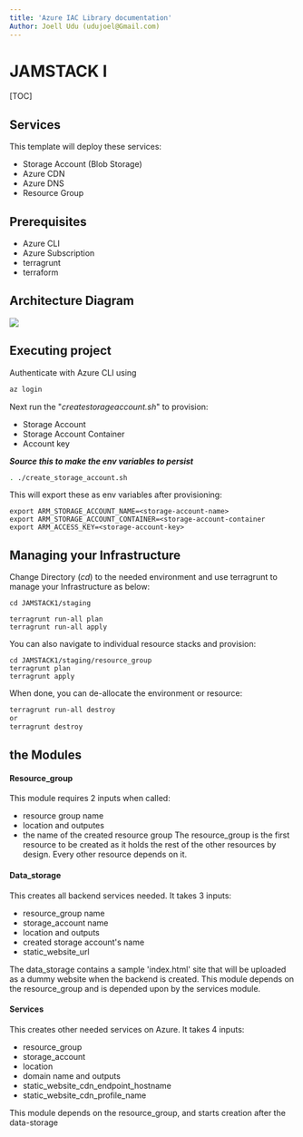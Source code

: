 ```yaml
---
title: 'Azure IAC Library documentation'
Author: Joell Udu (udujoel@Gmail.com)
---
```


JAMSTACK I
===

[TOC]

## Services
This template will deploy these services:
- Storage Account (Blob Storage)
- Azure CDN
- Azure DNS
- Resource Group

## Prerequisites
- Azure CLI
- Azure Subscription 
- terragrunt 
- terraform 

## Architecture Diagram
![](https://i.imgur.com/QBzJpXT.png)


## Executing project
Authenticate with Azure CLI using
```bash
az login
```

Next run the "*createstorageaccount.sh*" to provision:

- Storage Account
- Storage Account Container
- Account key

***Source this to make the env variables to persist***
```bash
. ./create_storage_account.sh
```

This will export these as env variables after provisioning:

```bash=
export ARM_STORAGE_ACCOUNT_NAME=<storage-account-name>
export ARM_STORAGE_ACCOUNT_CONTAINER=<storage-account-container
export ARM_ACCESS_KEY=<storage-account-key>
```

## Managing your Infrastructure
Change Directory (*cd*) to the needed environment and use terragrunt to manage your Infrastructure as below:

```bash=
cd JAMSTACK1/staging

terragrunt run-all plan
terragrunt run-all apply

```

You can also navigate to individual resource stacks and provision:

```bash=
cd JAMSTACK1/staging/resource_group
terragrunt plan
terragrunt apply
```

When done, you can de-allocate the environment or resource:

```bash
terragrunt run-all destroy
or 
terragrunt destroy
```


## the Modules

#### Resource_group
This module requires 2 inputs when called:
- resource group name
- location
and outputes 
- the name of the created resource group
The resource_group is the first resource to be created as it holds the rest of the other resources by design. Every other resource depends on it.
#### Data_storage
This creates all backend services needed. It takes 3 inputs:
- resource_group name
- storage_account name
- location
and outputs
- created storage account's name
- static_website_url

The data_storage contains a sample 'index.html' site that will be uploaded as a dummy website when the backend is created.
This module depends on the resource_group and is depended upon by the services module.
#### Services
This creates other needed services on Azure. It takes 4 inputs:
- resource_group
- storage_account
- location
- domain name
and outputs
- static_website_cdn_endpoint_hostname
- static_website_cdn_profile_name

This module depends on the resource_group, and starts creation after the data-storage

